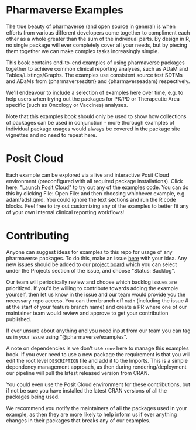 # Pharmaverse Examples
The true beauty of pharmaverse (and open source in general) is when efforts from
various different developers come together to compliment each other as a whole
greater than the sum of the individual parts. By design in R, no single package
will ever completely cover all your needs, but by piecing them together we can
make complex tasks increasingly simple.

This book contains end-to-end examples of using pharmaverse packages together to
achieve common clinical reporting analyses, such as ADaM and Tables/Listings/Graphs.
The examples use consistent source test SDTMs and ADaMs from {pharmaversesdtm}
and {pharmaverseadam} respectively.

We'll endeavour to include a selection of examples here over time, e.g. to help
users when trying out the packages for PK/PD or Therapeutic Area specific
(such as Oncology or Vaccines) analyses.

Note that this examples book should only be used to show how collections of
packages can be used in conjunction - more thorough examples of individual
package usages would always be covered in the package site vignettes and no
need to repeat here.

# Posit Cloud
Each example can be explored via a live and interactive Posit Cloud environment
(preconfigured with all required package installations).
Click here: ["Launch Posit Cloud"](https://posit.cloud/content/7279124) to
try out any of the examples code.
You can do this by clicking File: Open File: and then choosing whichever example,
e.g. adam/adsl.qmd. You could ignore the text sections and run the R code
blocks.
Feel free to try out customizing any of the examples to better fit any of
your own internal clinical reporting workflows!

# Contributing
Anyone can suggest ideas for examples to this repo for usage of any pharmaverse packages.
To do this, make an issue [here](https://github.com/pharmaverse/examples/issues)
with your idea. Any new issues should be added to our
[project board](https://github.com/orgs/pharmaverse/projects/24/views/1) which
you can select under the Projects section of the issue, and choose "Status: Backlog".

Our team will periodically review and choose which backlog issues are prioritized.
If you'd be willing to contribute towards adding the example yourself, then let
us know in the issue and our team would provide you the necessary repo access.
You can then branch off `main` (including the issue # at the start of your feature
branch name) and create a PR where one of our maintainer team would review and
approve to get your contribution published.

If ever unsure about anything and you need input from our team you can tag us
in your issue using "@pharmaverse/examples".

A note on dependencies is we don't use `renv` here to manage this examples
book. If you ever need to use a new package the requirement is that you will edit
the root level `DESCRIPTION` file and add it to the Imports. This is a
simple dependency management approach, as then during rendering/deployment our
pipeline will pull the latest released version from CRAN.

You could even use the Posit Cloud environment for these contributions, but if not
be sure you have installed the latest CRAN versions of all the packages being used.

We recommend you notify the maintainers of all the packages used in your example,
as then they are more likely to help inform us if ever anything changes in their
packages that breaks any of our examples.
